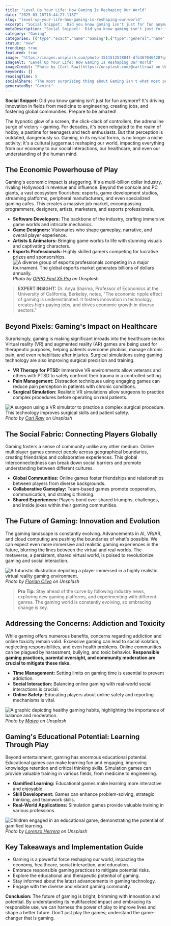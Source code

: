 ```yaml
---
title: "Level Up Your Life: How Gaming Is Reshaping Our World"
date: "2025-03-18T18:44:27.118Z"
slug: "level-up-your-life-how-gaming-is-reshaping-our-world"
excerpt: "Social Snippet:  Did you know gaming isn't just for fun anymore? It's driving innovation in fields from medicine to engineering, creating jobs, and fostering global communities.  Prepare to be amazed!"
metaDescription: "Social Snippet:  Did you know gaming isn't just for fun anymore? It's driving innovation in fields from medicine to engineering, creating jobs, and fosteri..."
category: "Gaming"
categories: [{"type":"exact","name":"Gaming"},{"type":"general","name":"Entertainment"},{"type":"medium","name":"Interactive Media"},{"type":"specific","name":"User Experience"},{"type":"niche","name":"Game Design"}]
status: "new"
trending: true
featured: true
image: "https://images.unsplash.com/photo-1511512578047-dfb367046420?q=85&w=1200&fit=max&fm=webp&auto=compress"
imageAlt: "Level Up Your Life: How Gaming Is Reshaping Our World"
imageCredit: "Photo by [Carl Raw](https://unsplash.com/@carltraw) on Unsplash"
keywords: []
readingTime: 5
socialShare: "The most surprising thing about Gaming isn't what most people think. Find out what experts really say about this game-changing topic."
generatedBy: "Gemini"
---
```




**Social Snippet:**  Did you know gaming isn't just for fun anymore? It's driving innovation in fields from medicine to engineering, creating jobs, and fostering global communities.  Prepare to be amazed!

The hypnotic glow of a screen, the click-clack of controllers, the adrenaline surge of victory – gaming.  For decades, it's been relegated to the realm of hobby, a pastime for teenagers and tech enthusiasts.  But that perception is outdated, dangerously so.  Gaming, in its myriad forms, is no longer a niche activity; it's a cultural juggernaut reshaping our world, impacting everything from our economy to our social interactions, our healthcare, and even our understanding of the human mind.

## The Economic Powerhouse of Play

Gaming's economic impact is staggering.  It's a multi-billion dollar industry, rivaling Hollywood in revenue and influence.  Beyond the console and PC giants, a vast ecosystem flourishes:  esports, game development studios, streaming platforms, peripheral manufacturers, and even specialized gaming cafes.  This creates a massive job market, encompassing programmers, designers, artists, marketers, and esports professionals.

*   **Software Developers:**  The backbone of the industry, crafting immersive game worlds and intricate mechanics.
*   **Game Designers:**  Visionaries who shape gameplay, narrative, and overall player experience.
*   **Artists & Animators:**  Bringing game worlds to life with stunning visuals and captivating characters.
*   **Esports Professionals:**  Highly skilled gamers competing for lucrative prizes and sponsorships. ![A diverse group of esports professionals competing in a major tournament.  The global esports market generates billions of dollars annually.](https://images.unsplash.com/photo-1657664072470-99b02c2143f2?q=85&w=1200&fit=max&fm=webp&auto=compress)
*Photo by [OPPO Find X5 Pro](https://unsplash.com/@oppofindx5pro) on Unsplash*

> **EXPERT INSIGHT:**  Dr. Anya Sharma, Professor of Economics at the University of California, Berkeley, notes, "The economic ripple effect of gaming is underestimated.  It fosters innovation in technology, creates high-paying jobs, and drives economic growth in diverse sectors."

## Beyond Pixels: Gaming's Impact on Healthcare

Surprisingly, gaming is making significant inroads into the healthcare sector.  Virtual reality (VR) and augmented reality (AR) games are being used for therapeutic purposes, helping patients overcome phobias, manage chronic pain, and even rehabilitate after injuries.  Surgical simulations using gaming technology are also improving surgical precision and training.

*   **VR Therapy for PTSD:**  Immersive VR environments allow veterans and others with PTSD to safely confront their trauma in a controlled setting.
*   **Pain Management:**  Distraction techniques using engaging games can reduce pain perception in patients with chronic conditions.
*   **Surgical Simulation:**  Realistic VR simulations allow surgeons to practice complex procedures before operating on real patients.

![A surgeon using a VR simulator to practice a complex surgical procedure.  This technology improves surgical skills and patient safety.](https://images.unsplash.com/photo-1511512578047-dfb367046420?q=85&w=1200&fit=max&fm=webp&auto=compress)
*Photo by [Carl Raw](https://unsplash.com/@carltraw) on Unsplash*

## The Social Fabric: Connecting Players Globally

Gaming fosters a sense of community unlike any other medium.  Online multiplayer games connect people across geographical boundaries, creating friendships and collaborative experiences.  This global interconnectedness can break down social barriers and promote understanding between different cultures.

*   **Global Communities:**  Online games foster friendships and relationships between players from diverse backgrounds.
*   **Collaborative Gameplay:**  Team-based games promote cooperation, communication, and strategic thinking.
*   **Shared Experiences:**  Players bond over shared triumphs, challenges, and inside jokes within their gaming communities.

## The Future of Gaming:  Innovation and Evolution

The gaming landscape is constantly evolving.  Advancements in AI, VR/AR, and cloud computing are pushing the boundaries of what's possible.  We can expect even more immersive and realistic gaming experiences in the future, blurring the lines between the virtual and real worlds.  The metaverse, a persistent, shared virtual world, is poised to revolutionize gaming and social interaction.

![A futuristic illustration depicting a player immersed in a highly realistic virtual reality gaming environment.](https://images.unsplash.com/photo-1542751371-adc38448a05e?q=85&w=1200&fit=max&fm=webp&auto=compress)
*Photo by [Florian Olivo](https://unsplash.com/@florianolv) on Unsplash*

> **Pro Tip:** Stay ahead of the curve by following industry news, exploring new gaming platforms, and experimenting with different genres.  The gaming world is constantly evolving, so embracing change is key.

## Addressing the Concerns: Addiction and Toxicity

While gaming offers numerous benefits, concerns regarding addiction and online toxicity remain valid.  Excessive gaming can lead to social isolation, neglecting responsibilities, and even health problems.  Online communities can be plagued by harassment, bullying, and toxic behavior.  **Responsible gaming practices, parental oversight, and community moderation are crucial to mitigate these risks.**

*   **Time Management:**  Setting limits on gaming time is essential to prevent addiction.
*   **Social Interaction:**  Balancing online gaming with real-world social interactions is crucial.
*   **Online Safety:**  Educating players about online safety and reporting mechanisms is vital.

![A graphic depicting healthy gaming habits, highlighting the importance of balance and moderation.](https://images.unsplash.com/photo-1538481199705-c710c4e965fc?q=85&w=1200&fit=max&fm=webp&auto=compress)
*Photo by [Mateo](https://unsplash.com/@mateovrb) on Unsplash*

## Gaming's Educational Potential:  Learning Through Play

Beyond entertainment, gaming has enormous educational potential.  Educational games can make learning fun and engaging, improving knowledge retention and critical thinking skills.  Simulation games can provide valuable training in various fields, from medicine to engineering.

*   **Gamified Learning:**  Educational games make learning more interactive and enjoyable.
*   **Skill Development:**  Games can enhance problem-solving, strategic thinking, and teamwork skills.
*   **Real-World Applications:**  Simulation games provide valuable training in various professions.

![Children engaged in an educational game, demonstrating the potential of gamified learning.](https://images.unsplash.com/photo-1550745165-9bc0b252726f?q=85&w=1200&fit=max&fm=webp&auto=compress)
*Photo by [Lorenzo Herrera](https://unsplash.com/@lorenzoherrera) on Unsplash*

## Key Takeaways and Implementation Guide

*   Gaming is a powerful force reshaping our world, impacting the economy, healthcare, social interaction, and education.
*   Embrace responsible gaming practices to mitigate potential risks.
*   Explore the educational and therapeutic potential of gaming.
*   Stay informed about the latest advancements in gaming technology.
*   Engage with the diverse and vibrant gaming community.

**Conclusion:**  The future of gaming is bright, brimming with innovation and potential. By understanding its multifaceted impact and embracing its responsible use, we can harness the power of play to improve lives and shape a better future.  Don't just play the games; understand the game-changer that is gaming.


<div class="reading-progress-container">
  <div id="reading-progress" class="reading-progress"></div>
</div>
